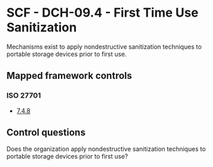 # SCF - DCH-09.4 - First Time Use Sanitization
Mechanisms exist to apply nondestructive sanitization techniques to portable storage devices prior to first use.
## Mapped framework controls
### ISO 27701
- [7.4.8](../iso27701/748.md)
  
## Control questions
Does the organization apply nondestructive sanitization techniques to portable storage devices prior to first use?
  